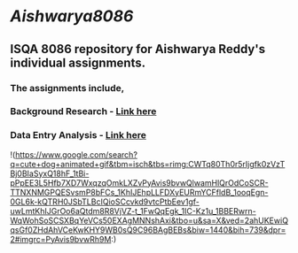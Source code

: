 # **_Aishwarya8086_**
## **ISQA 8086 repository for Aishwarya Reddy's individual assignments.**
### **The assignments include,**
### Background Research - [**Link here**]()
### Data Entry Analysis - [**Link here**]()
!(https://www.google.com/search?q=cute+dog+animated+gif&tbm=isch&tbs=rimg:CWTq80Th0r5rIjgfk0zVzTBj0BIaSyxQ18hF_1tBi-pPpEE3L5Hfb7XD7WxqzqOmkLXZvPyAvis9bvwQlwamHlQrOdCoSCR-TTNXNMGPQESvsmP8bFCs_1KhIJEhpLLFDXyEURmYCFfldB_1ooqEgn-0GL6k-kQTRH0JSbTLBcIQioSCcvkd9vtcPtbEev1gf-uwLmtKhIJGrOo6aQtdm8R8VjVZ-t_1FwQqEgk_1IC-Kz1u_1BBERwrn-WqWohSoSCSXBqYeVCs50EXAgMNNshAxi&tbo=u&sa=X&ved=2ahUKEwiQqsGf0ZHdAhVCeKwKHY9WB0sQ9C96BAgBEBs&biw=1440&bih=739&dpr=2#imgrc=PyAvis9bvwRh9M:)
